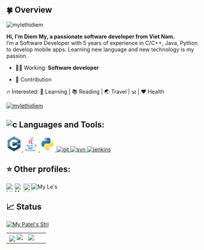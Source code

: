 <!-- <img src="https://media.giphy.com/media/ii0NswbQJl8PX5ZBtT/giphy.gif" width="400px"> -->

<h2 align="left">🍀 Overview </h2>
<p align="left"> <img src="https://komarev.com/ghpvc/?username=mylethidiem&label=Profile%20views&color=0e75b6&style=flat" alt="mylethidiem" /> </p>

**Hi, I'm Diem My, a passionate software developer from Viet Nam.** \
I’m a Software Developer with 5 years of experience in C/C++, Java, Python to develop mobile apps. Learning new language and new technology is my passion. 

- 👩‍💻 Working: **Software developer**

- 💚 Contribution

🔥 Interested: 🌱 Learning  |  📚 Reading | 🌏 Travel | 🕉 | ❤️ Health

<p align="left"> <a href="https://github.com/ryo-ma/github-profile-trophy"><img src="https://github-profile-trophy.vercel.app/?username=mylethidiem" alt="mylethidiem" /></a> </p>


<h2 align="left"> <img src="https://www.svgrepo.com/show/273713/computing-programming-language.svg" alt="c" width="40" height="40"/> Languages and Tools:</h2>
<p align="left"> 
<a href="https://en.cppreference.com/w/" target="_blank"> 
  <img src="https://raw.githubusercontent.com/github/explore/80688e429a7d4ef2fca1e82350fe8e3517d3494d/topics/cpp/cpp.png" alt="c" width="40" height="40"/> </a> 
<a href="https://www.java.com" target="_blank"> <img src="https://raw.githubusercontent.com/devicons/devicon/master/icons/java/java-original.svg" alt="java" width="40" height="40"/> </a> 
<!-- <a href="https://www.mysql.com/" target="_blank"> <img src="https://raw.githubusercontent.com/devicons/devicon/master/icons/mysql/mysql-original-wordmark.svg" alt="mysql" width="40" height="40"/> </a> -->
<a href="https://www.python.org" target="_blank"> <img src="https://raw.githubusercontent.com/devicons/devicon/master/icons/python/python-original.svg" alt="python" width="40" height="40"/> </a>
<a href="https://git-scm.com/" target="_blank"> 
  <img src="https://www.vectorlogo.zone/logos/git-scm/git-scm-icon.svg" alt="git" width="40" height="40"/> </a>
<a href="https://subversion.apache.org/" target="_blank"> <img src="https://upload.wikimedia.org/wikipedia/commons/2/22/Apache_Subversion_logo.svg" alt="svn" width="40" height="40"/> </a>
  <a href="https://www.jenkins.io/" target="_blank"> <img src="https://www.jenkins.io/images/logos/jenkins/jenkins.svg" alt="jenkins" width="40" height="40"/> </a>
</p>



<h2 align="left">⭐ Other profiles: </h2>
<a href="https://linkedin.com/in/https://www.linkedin.com/in/lethidiemmy-gryffindor/">
<img align="left" src="https://raw.githubusercontent.com/rahuldkjain/github-profile-readme-generator/master/src/images/icons/Social/linked-in-alt.svg" alt="https://www.linkedin.com/in/lethidiemmy-gryffindor/" height="22" width="22" /></a>
  <a href="https://www.kaggle.com/banhmuy">
  <img align="left" src="https://raw.githubusercontent.com/rahuldkjain/github-profile-readme-generator/master/src/images/icons/Social/kaggle.svg" alt="My Le's kaggle" height="22" width="22" /></a>
<a href="https://auth.geeksforgeeks.org/user/diemmylethi">
  <img align="left" src="https://raw.githubusercontent.com/rahuldkjain/github-profile-readme-generator/master/src/images/icons/Social/geeks-for-geeks.svg" alt=""My Le's Geek" height="22" width="22" />
  <a href="https://leetcode.com/lethidiemmy961996/">
  <img align="left" src="https://assets.leetcode.com/static_assets/public/webpack_bundles/images/logo-dark.e99485d9b.svg" alt="My Le's leetecode" height="20" width="80" /></a>
  </a>
<br />


<h2 align="left">📈 Status</h2>

[![My Patel's Stri](https://streak-stats.demolab.com?user=mylethidiem&theme=dark&border_radius=7&mode=weekly)](https://git.io/streak-stats)

<table>
  <td width="48%">
    <img align="center" src="https://github-readme-stats.vercel.app/api/top-langs?username=mylethidiem&show_icons=true&locale=en&layout=compact&theme=gotham&hide_border=true" />
    <img src="https://github-readme-stats.vercel.app/api?username=mylethidiem&show_icons=true&locale=en&theme=gotham&hide_border=true" />
  </td>
  <td width="52%">
     <img src="https://leetcode.card.workers.dev/lethidiemmy961996?theme=dark&font=source_code_pro&extension=activity&hide_border=true" />               
  </td>
</tr>
<table>

